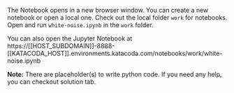 The Notebook opens in a new browser window. You can create a new notebook or open a local one. Check out the local folder `work` for notebooks. Open and run `white-noise.ipynb` in the `work` folder.

You can also open the Jupyter Notebook at https://[[HOST_SUBDOMAIN]]-8888-[[KATACODA_HOST]].environments.katacoda.com/notebooks/work/white-noise.ipynb

**Note:**
There are placeholder(s) to write python code. If you need any help, you can checkout solution tab.
